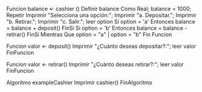 Funcion balance <- cashier ()
	Definir balance Como Real;
	balance = 1000;
	Repetir
		Imprimir "Selecciona una opción:";
		Imprimir "a. Depositar.";
		Imprimir "b. Retirar.";
		Imprimir "c. Salir.";
		leer option
		Si option = 'a' Entonces
			balance = balance + deposit()
		FinSi
		Si option = 'b' Entonces
			balance = balance - retirar()
		FinSi
	Mientras Que option = "a" | option = "b"
Fin Funcion

Funcion valor <- deposit()
	Imprimir "¿Cuánto deseas depositar?:";
	leer valor
FinFuncion

Funcion valor <- retirar()
	Imprimir "¿Cuánto deseas retirar?:";
	leer valor
FinFuncion

Algoritmo exampleCashier
	Imprimir cashier()
FinAlgoritmo
